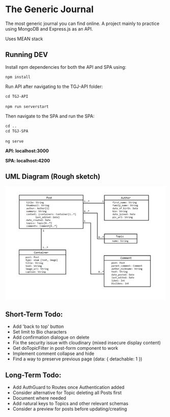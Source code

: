 # The Generic Journal
The most generic journal you can find online.
A project mainly to practice using MongoDB and Express.js as an API.

Uses MEAN stack 

## Running DEV

Install npm dependencies for both the API and SPA using:

```
npm install
```

Run API after navigating to the TGJ-API folder:

```
cd TGJ-API

npm run serverstart
```

Then navigate to the SPA and run the SPA:

```
cd ..
cd TGJ-SPA

ng serve
```

**API: localhost:3000**

**SPA: localhost:4200**

## UML Diagram (Rough sketch)

![UML Diagram](https://github.com/jaaferh/thegenericjournal/blob/main/UML%20Diagram.png)

## Short-Term Todo:

- Add 'back to top' button
- Set limit to Bio characters
- Add confirmation dialogue on delete
- Fix the security issue with cloudinary (mixed insecure display content)
- Get doTopicFilter in post-form component to work
- Implement comment collapse and hide
- Find a way to preserve previous page (data: { detachable: 1 })

## Long-Term Todo: 

- Add AuthGuard to Routes once Authentication added
- Consider alternative for Topic deleting all Posts first
- Document where needed
- Add natural keys to Topics and other relevant schemas
- Consider a preview for posts before updating/creating